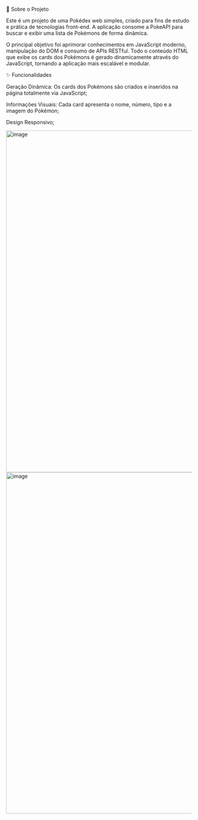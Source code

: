 📖 Sobre o Projeto

Este é um projeto de uma Pokédex web simples, criado para fins de estudo e prática de tecnologias front-end. A aplicação consome a PokeAPI para buscar e exibir uma lista de Pokémons de forma dinâmica.

O principal objetivo foi aprimorar conhecimentos em JavaScript moderno, manipulação do DOM e consumo de APIs RESTful. Todo o conteúdo HTML que exibe os cards dos Pokémons é gerado dinamicamente através do JavaScript, tornando a aplicação mais escalável e modular.

✨ Funcionalidades

Geração Dinâmica: Os cards dos Pokémons são criados e inseridos na página totalmente via JavaScript;

Informações Visuais: Cada card apresenta o nome, número, tipo e a imagem do Pokémon;

Design Responsivo;

<img width="1898" height="925" alt="image" src="https://github.com/user-attachments/assets/3abf1379-47b1-4e69-bb73-e346d057995e" />



<img width="1902" height="924" alt="image" src="https://github.com/user-attachments/assets/39b6cecb-3754-4763-8527-2494f04ef46b" />

